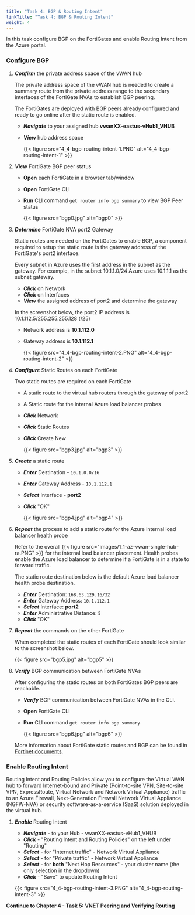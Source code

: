 ```yaml
---
title: "Task 4: BGP & Routing Intent"
linkTitle: "Task 4: BGP & Routing Intent"
weight: 4
---
```


In this task configure BGP on the FortiGates and enable Routing Intent from the Azure portal.

### Configure BGP

1. ***Confirm*** the private address space of the vWAN hub

    The private address space of the vWAN hub is needed to create a summary route from the private address range to the secondary interfaces of the FortiGate NVAs to establish BGP peering.

    The FortiGates are deployed with BGP peers already configured and ready to go online after the static route is enabled.

    - ***Navigate*** to your assigned hub **vwanXX-eastus-vHub1_VHUB**
    - ***View*** hub address space

        {{< figure src="4_4-bgp-routing-intent-1.PNG" alt="4_4-bgp-routing-intent-1" >}}

1. ***View*** FortiGate BGP peer status

    - **Open** each FortiGate in a browser tab/window
    - **Open** FortiGate CLI
    - **Run** CLI command `get router info bgp summary` to view BGP Peer status

        {{< figure src="bgp0.jpg" alt="bgp0" >}}

1. ***Determine*** FortiGate NVA port2 Gateway

    Static routes are needed on the FortiGates to enable BGP, a component required to setup the static route is the gateway address of the FortiGate's port2 interface.

    Every subnet in Azure uses the first address in the subnet as the gateway. For example, in the subnet 10.1.1.0/24 Azure uses 10.1.1.1 as the subnet gateway.

    - ***Click*** on Network
    - ***Click*** on Interfaces
    - ***View*** the assigned address of port2 and determine the gateway

    In the screenshot below, the port2 IP address is 10.1.112.5/255.255.255.128 (/25)
    - Network address is **10.1.112.0**
    - Gateway address is **10.1.112.1**

        {{< figure src="4_4-bgp-routing-intent-2.PNG" alt="4_4-bgp-routing-intent-2" >}}

1. ***Configure*** Static Routes on each FortiGate

    Two static routes are required on each FortiGate

    - A static route to the virtual hub routers through the gateway of port2
    - A Static route for the internal Azure load balancer probes

    - ***Click*** Network
    - ***Click*** Static Routes
    - ***Click*** Create New

        {{< figure src="bgp3.jpg" alt="bgp3" >}}

1. ***Create*** a static route

    - ***Enter*** Destination - `10.1.0.0/16`
    - ***Enter*** Gateway Address - `10.1.112.1`
    - ***Select*** Interface - **port2**
    - ***Click*** "OK"

        {{< figure src="bgp4.jpg" alt="bgp4" >}}

1. ***Repeat*** the process to add a static route for the Azure internal load balancer health probe

    Refer to the overall {{< figure src="images/1_1-az-vwan-single-hub-ra.PNG" >}} for the internal load balancer placement. Health probes enable the Azure load balancer to determine if a FortiGate is in a state to forward traffic.

    The static route destination below is the default Azure load balancer health probe destination.

    - ***Enter*** Destination: `168.63.129.16/32`
    - ***Enter*** Gateway Address: `10.1.112.1`
    - ***Select*** Interface: **port2**
    - ***Enter*** Administrative Distance: `5`
    - ***Click*** "OK"

1. ***Repeat*** the commands on the other FortiGate

    When completed the static routes of each FortiGate should look similar to the screenshot below.

    {{< figure src="bgp5.jpg" alt="bgp5" >}}

1. ***Verify*** BGP communication between FortiGate NVAs

    After configuring the static routes on both FortiGates BGP peers are reachable.

    - ***Verify*** BGP communication between FortiGate NVAs in the CLI.
    - **Open** FortiGate CLI
    - **Run** CLI command `get router info bgp summary`

        {{< figure src="bgp6.jpg" alt="bgp6" >}}

    More information about FortiGate static routes and BGP can be found in [Fortinet documents](https://docs.fortinet.com/document/fortigate-public-cloud/7.4.0/azure-vwan-ngfw-deployment-guide/860717/configuring-static-routes-and-enabling-bgp-on-fortigate-nvas).

### Enable Routing Intent

Routing Intent and Routing Policies allow you to configure the Virtual WAN hub to forward Internet-bound and Private (Point-to-site VPN, Site-to-site VPN, ExpressRoute, Virtual Network and Network Virtual Appliance) traffic to an Azure Firewall, Next-Generation Firewall Network Virtual Appliance (NGFW-NVA) or security software-as-a-service (SaaS) solution deployed in the virtual hub.

1. ***Enable*** Routing Intent

    - ***Navigate*** - to your Hub - vwanXX-eastus-vHub1_VHUB
    - ***Click*** - "Routing Intent and Routing Policies" on the left under "Routing"
    - ***Select*** - for "Internet traffic" - Network Virtual Appliance
    - ***Select*** - for "Private traffic" - Network Virtual Appliance
    - ***Select*** - for **both** "Next Hop Resources" - your cluster name (the only selection in the dropdown)
    - ***Click*** - "Save" to update Routing Intent

    {{< figure src="4_4-bgp-routing-intent-3.PNG" alt="4_4-bgp-routing-intent-3" >}}

**Continue to Chapter 4 - Task 5: VNET Peering and Verifying Routing**
